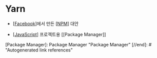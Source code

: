 # Yarn

- [[Facebook]]에서 만든 [[NPM]] 대안

- [[JavaScript]] 프로젝트용 [[Package Manager]]

[//begin]: # "Autogenerated link references for markdown compatibility"
[Facebook]: Facebook "Facebook"
[NPM]: NPM "NPM"
[JavaScript]: JavaScript "JavaScript"
[Package Manager]: Package Manager "Package Manager"
[//end]: # "Autogenerated link references"